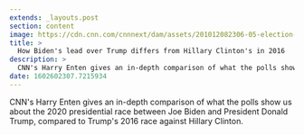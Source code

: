 ```yaml
--- 
extends: _layouts.post 
section: content 
image: https://cdn.cnn.com/cnnnext/dam/assets/201012082306-05-election-what-not-to-wear-trnd-split-super-tease.jpg 
title: > 
  How Biden's lead over Trump differs from Hillary Clinton's in 2016 
description: > 
  CNN's Harry Enten gives an in-depth comparison of what the polls show us about the 2020 presidential race between Joe Biden and President Donald Trump, compared to Trump's 2016 race against Hillary Clinton. 
date: 1602602307.7215934 
--- 
```

CNN's Harry Enten gives an in-depth comparison of what the polls show us about the 2020 presidential race between Joe Biden and President Donald Trump, compared to Trump's 2016 race against Hillary Clinton.